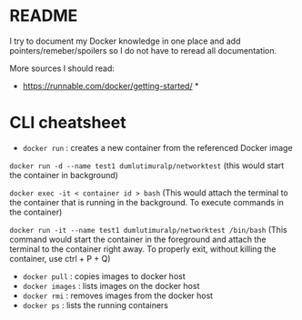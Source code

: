 # README
I try to document my Docker knowledge in one place and add pointers/remeber/spoilers so I do not have to reread all documentation.



More sources I should read:

* https://runnable.com/docker/getting-started/
  * 



# CLI cheatsheet

* `docker run` : creates a new container from the referenced Docker image

`docker run -d --name test1 dumlutimuralp/networktest` (this would start the container in background)

`docker exec -it < container id > bash` (This would attach the terminal to the container that is running in the background. To execute commands in the container)

`docker run -it --name test1 dumlutimuralp/networktest /bin/bash` (This command would start the container in the foreground and attach the terminal to the container right away. To properly exit, without killing the container, use ctrl + P + Q)

* `docker pull` : copies images to docker host
* `docker images` : lists images on the docker host
* `docker rmi` : removes images from the docker host
* `docker ps` : lists the running containers